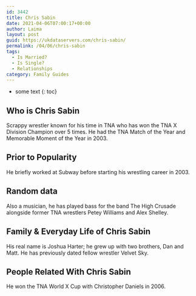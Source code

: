```yaml
---
id: 3442
title: Chris Sabin
date: 2021-04-06T07:00:17+00:00
author: Laima
layout: post
guid: https://ukdataservers.com/chris-sabin/
permalink: /04/06/chris-sabin
tags:
  - Is Married?
  - Is Single?
  - Relationships
category: Family Guides
---
```


* some text
{: toc}


## Who is Chris Sabin
                  
                  
                  
Scrappy wrestler known for his time in TNA who has won the TNA X Division Champion over 5 times. He had the TNA Match of the Year and Memorable Moment of the Year in 2003.
                  
              
            
              
            
                
                
                
## Prior to Popularity
                  
                  
                  
He briefly worked at Subway before starting his wrestling career in 2003.
                  
              
            
              
            
                
                
                
## Random data
                  
                  
                  
Also a musician, he has played bass for the band The High Crusade alongside former TNA wrestlers Petey Williams and Alex Shelley.
                  
              
            
              
            
                
                
                
## Family & Everyday Life of Chris Sabin
                  
                  
                  
His real name is Joshua Harter; he grew up with two brothers, Dan and Matt. He has previously dated fellow wrestler Velvet Sky.
                  
              
            
              
            
                
                
                
## People Related With Chris Sabin
                  
                  
                  
He won the TNA World X Cup with Christopher Daniels in 2006. 
                  
              
            
              
            
                
              
            
              
              
            
            
              
            
          
          
          